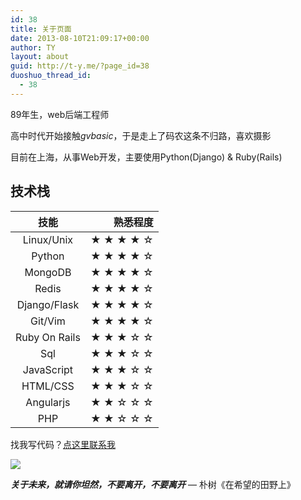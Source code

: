 ```yaml
---
id: 38
title: 关于页面
date: 2013-08-10T21:09:17+00:00
author: TY
layout: about
guid: http://t-y.me/?page_id=38
duoshuo_thread_id:
  - 38
---
```

89年生，web后端工程师

高中时代开始接触*gvbasic*，于是走上了码农这条不归路，喜欢摄影

目前在上海，从事Web开发，主要使用Python(Django) & Ruby(Rails) 


## 技术栈

| 技能             | 熟悉程度  |
|:-------------:   | -----:    |
| Linux/Unix       | ★ ★ ★ ★ ☆ 
| Python           | ★ ★ ★ ★ ☆
| MongoDB          | ★ ★ ★ ★ ☆
| Redis            | ★ ★ ★ ★ ☆ 
| Django/Flask     | ★ ★ ★ ★ ☆
| Git/Vim          | ★ ★ ★ ★ ☆
| Ruby On Rails    | ★ ★ ★ ☆ ☆
| Sql              | ★ ★ ★ ☆ ☆
| JavaScript       | ★ ★ ★ ☆ ☆
| HTML/CSS         | ★ ★ ★ ☆ ☆
| Angularjs        | ★ ★ ☆ ☆ ☆ |
| PHP              | ★ ★ ☆ ☆ ☆


找我写代码？[点这里联系我](/contact)


![](http://tyblog.qiniudn.com/16-8-13/48373848.jpg?imageMogr2/thumbnail/600x)


_**关于未来，就请你坦然，不要离开，不要离开**_ &#8212; 朴树《在希望的田野上》 


<audio src="http://t-y.me/wp-content/uploads/2013/08/在希望的田野上.mp3"></audio>
